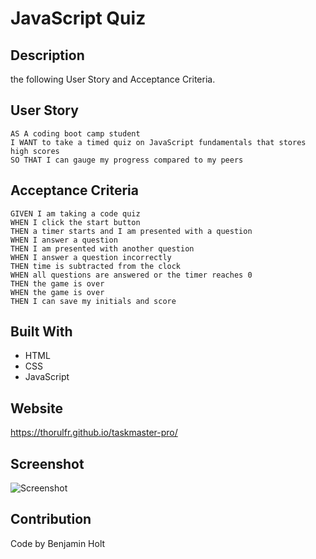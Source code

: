 # JavaScript Quiz

## Description

the following User Story and Acceptance Criteria.

## User Story

```
AS A coding boot camp student
I WANT to take a timed quiz on JavaScript fundamentals that stores high scores
SO THAT I can gauge my progress compared to my peers
```

## Acceptance Criteria

```
GIVEN I am taking a code quiz
WHEN I click the start button
THEN a timer starts and I am presented with a question
WHEN I answer a question
THEN I am presented with another question
WHEN I answer a question incorrectly
THEN time is subtracted from the clock
WHEN all questions are answered or the timer reaches 0
THEN the game is over
WHEN the game is over
THEN I can save my initials and score
```

## Built With

* HTML
* CSS
* JavaScript

## Website

<https://thorulfr.github.io/taskmaster-pro/>

## Screenshot

![Screenshot](./assets/images/readme-screenshot.png)

## Contribution

Code by Benjamin Holt

